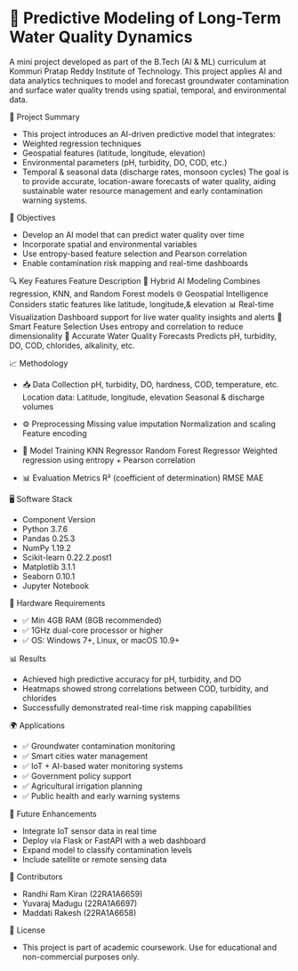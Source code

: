 # 🌊 Predictive Modeling of Long-Term Water Quality Dynamics
A mini project developed as part of the B.Tech (AI & ML) curriculum at Kommuri Pratap Reddy Institute of Technology. This project applies AI and data analytics techniques to model and forecast groundwater contamination and surface water quality trends using spatial, temporal, and environmental data.

📘 Project Summary
- This project introduces an AI-driven predictive model that integrates:
- Weighted regression techniques
- Geospatial features (latitude, longitude, elevation)
- Environmental parameters (pH, turbidity, DO, COD, etc.)
- Temporal & seasonal data (discharge rates, monsoon cycles)
The goal is to provide accurate, location-aware forecasts of water quality, aiding sustainable water resource management and early contamination warning systems.

🎯 Objectives
- Develop an AI model that can predict water quality over time
- Incorporate spatial and environmental variables
- Use entropy-based feature selection and Pearson correlation
- Enable contamination risk mapping and real-time dashboards

🔍 Key Features
Feature                               Description
🔬 Hybrid AI Modeling                 Combines regression, KNN, and Random Forest models
🌐 Geospatial Intelligence	          Considers static features like latitude, longitude,& elevation
📊 Real-time Visualization	          Dashboard support for live water quality insights and alerts
🧠 Smart Feature Selection	          Uses entropy and correlation to reduce dimensionality
🧪 Accurate Water Quality Forecasts	  Predicts pH, turbidity, DO, COD, chlorides, alkalinity, etc.

📈 Methodology
- 📥 Data Collection
    pH, turbidity, DO, hardness, COD, temperature, etc.
    Location data: Latitude, longitude, elevation
    Seasonal & discharge volumes
  
- ⚙️ Preprocessing
    Missing value imputation
    Normalization and scaling
    Feature encoding
  
- 🧠 Model Training
    KNN Regressor
    Random Forest Regressor
    Weighted regression using entropy + Pearson correlation
  
- 📊 Evaluation Metrics
    R² (coefficient of determination)
    RMSE 
    MAE

🖥️ Software Stack
- Component	Version
- Python	3.7.6
- Pandas	0.25.3
- NumPy	1.19.2
- Scikit-learn	0.22.2.post1
- Matplotlib	3.1.1
- Seaborn	0.10.1
- Jupyter Notebook	

🧰 Hardware Requirements
- ✅ Min 4GB RAM (8GB recommended)
- ✅ 1GHz dual-core processor or higher
- ✅ OS: Windows 7+, Linux, or macOS 10.9+

📊 Results
- Achieved high predictive accuracy for pH, turbidity, and DO
- Heatmaps showed strong correlations between COD, turbidity, and chlorides
- Successfully demonstrated real-time risk mapping capabilities

🌍 Applications
- ✅ Groundwater contamination monitoring
- ✅ Smart cities water management
- ✅ IoT + AI-based water monitoring systems
- ✅ Government policy support
- ✅ Agricultural irrigation planning
- ✅ Public health and early warning systems

📌 Future Enhancements
- Integrate IoT sensor data in real time
- Deploy via Flask or FastAPI with a web dashboard
- Expand model to classify contamination levels
- Include satellite or remote sensing data

👥 Contributors
- Randhi Ram Kiran (22RA1A6659)
- Yuvaraj Madugu (22RA1A6697)
- Maddati Rakesh (22RA1A6658)

📜 License
- This project is part of academic coursework. Use for educational and non-commercial purposes only.

